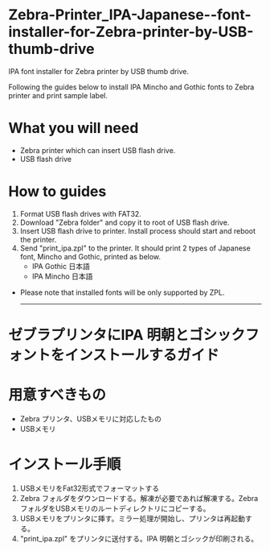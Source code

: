 # Zebra-Printer_IPA-Japanese--font-installer-for-Zebra-printer-by-USB-thumb-drive
IPA font installer for Zebra printer by USB thumb drive.

Following the guides below to install IPA Mincho and Gothic fonts to Zebra printer and print sample label. 

# What you will need
- Zebra printer which can insert USB flash drive.
- USB flash drive 

# How to guides
1. Format USB flash drives with FAT32.
2. Download "Zebra folder" and copy it to root of USB flash drive. 
3. Insert USB flash drive to printer. Install process should start and reboot the printer. 
4. Send "print_ipa.zpl" to the printer. It should print 2 types of Japanese font, Mincho and Gothic, printed as below.
   - IPA Gothic 日本語
   - IPA Mincho 日本語

* Please note that installed fonts will be only supported by ZPL. 

   --------
   
 # ゼブラプリンタにIPA 明朝とゴシックフォントをインストールするガイド
   
 # 用意すべきもの
 - Zebra プリンタ、USBメモリに対応したもの
 - USBメモリ
 
 # インストール手順
 1. USBメモリをFat32形式でフォーマットする
 2. Zebra フォルダをダウンロードする。解凍が必要であれば解凍する。Zebra フォルダをUSBメモリのルートディレクトリにコピーする。
 3. USBメモリをプリンタに挿す。ミラー処理が開始し、プリンタは再起動する。
 4. "print_ipa.zpl" をプリンタに送付する。IPA 明朝とゴシックが印刷される。

